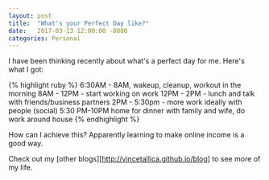 ```yaml
---
layout: post
title:  "What's your Perfect Day like?"
date:   2017-03-13 12:00:00 -0800
categories: Personal
---
```

I have been thinking recently about what's a perfect day for me. Here's what I got:

{% highlight ruby %}
6:30AM - 8AM, wakeup, cleanup, workout in the morning
8AM - 12PM - start working on work
12PM - 2PM - lunch and talk with friends/business partners
2PM - 5:30pm - more work ideally with people (social)
5:30 PM-10PM home for dinner with family and wife, do work around house
{% endhighlight %}

How can I achieve this?  Apparently learning to make online income is a good way.

Check out my [other blogs][http://vincetallica.github.io/blog] to see more of my life.

[about me]: http://vincetallica.github.io/about
[business site]:   https://vpakwong.github.io/
